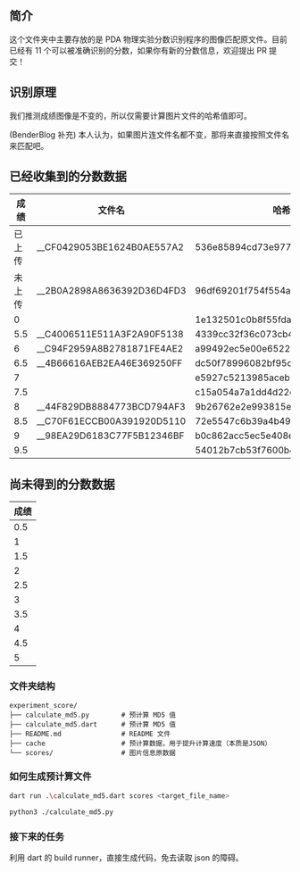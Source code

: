 ## 简介

这个文件夹中主要存放的是 PDA 物理实验分数识别程序的图像匹配原文件。目前已经有 11 个可以被准确识别的分数，如果你有新的分数信息，欢迎提出 PR 提交！

## 识别原理

我们推测成绩图像是不变的，所以仅需要计算图片文件的哈希值即可。

(BenderBlog 补充) 本人认为，如果图片连文件名都不变，那将来直接按照文件名来匹配吧。

## 已经收集到的分数数据

| 成绩 | 文件名 | 哈希值 |
|-------|-------|-------|
| 已上传 | __CF0429053BE1624B0AE557A2 | 536e85894cd73e97799457238821a0d4 |
| 未上传 | __2B0A2898A8636392D36D4FD3 | 96df69201f754f554aded7076618b049 |
| 0     |       | 1e132501c0b8f55fda1fa159119ecb79 |
| 5.5   | __C4006511E511A3F2A90F5138 | 4339cc32f36c073cb486cd9554898783 |
| 6     | __C94F2959A8B2781871FE4AE2 | a99492ec5e00e65229f730c2cfc3c815 |
| 6.5   | __4B66616AEB2EA46E369250FF | dc50f78996082bf95c643dab7e41da7b |
| 7     |       | e5927c5213985aceb2b5c8c0b2dfe07c |
| 7.5   |       | c15a054a7a1dd4d22e320379e877564c |
| 8     | __44F829DB8884773BCD794AF3 | 9b26762e2e993815e71ac82a8d374506 |
| 8.5   | __C70F61ECCB00A391920D5110 | 72e5547c6b39a4b490ea4a0e20999f73 |
| 9     | __98EA29D6183C77F5B12346BF | b0c862acc5ec5e408e8091d11b5c91c1 |
| 9.5   |       | 54012b7cb53f7600b42afd59c9d1f287 |

## 尚未得到的分数数据

| 成绩 | 
|-------|
| 0.5   |
| 1     |
| 1.5   |
| 2     |
| 2.5   |
| 3     |
| 3.5   |
| 4     |
| 4.5   |
| 5     |

### 文件夹结构

~~~plaintext
experiment_score/
├── calculate_md5.py        # 预计算 MD5 值
├── calculate_md5.dart      # 预计算 MD5 值
├── README.md               # README 文件
├── cache                   # 预计算数据，用于提升计算速度（本质是JSON）
└── scores/                 # 图片信息原数据
~~~

### 如何生成预计算文件

~~~bash
dart run .\calculate_md5.dart scores <target_file_name>
~~~

~~~bash
python3 ./calculate_md5.py
~~~

### 接下来的任务

利用 dart 的 build runner，直接生成代码，免去读取 json 的障碍。